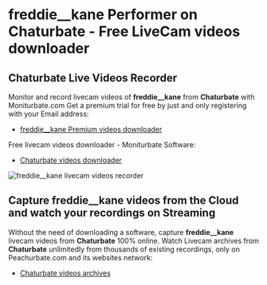 # freddie__kane Performer on Chaturbate - Free LiveCam videos downloader

## Chaturbate Live Videos Recorder

Monitor and record livecam videos of **freddie__kane** from **Chaturbate** with Moniturbate.com
Get a premium trial for free by just and only registering with your Email address:
* [freddie__kane Premium videos downloader](https://moniturbate.com/request-demo-licence-key.html)

Free livecam videos downloader - Moniturbate Software:
* [Chaturbate videos downloader](https://moniturbate.com/moniturbate-download-software.html)

![freddie__kane livecam videos recorder](https://peachurnet.com/templates/moniturbate-software.png)


## Capture freddie__kane videos from the Cloud and watch your recordings on Streaming

Without the need of downloading a software, capture **freddie__kane** livecam videos from **Chaturbate** 100% online.
Watch Livecam archives from **Chaturbate** unlimitedly from thousands of existing recordings, only on Peachurbate.com and its websites network:
* [Chaturbate videos archives](https://peachurnet.com/)